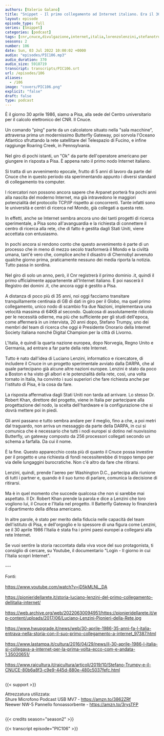 ```yaml
---
authors: [Valerio Galano]
title: "Snippet - Il primo collegamento ad Internet italiano. Era il 30/04/1986"
layout: episode
episode_type: full
series: [Snippet]
categories: [podcast]
tags: [cnr,cnuce,divulgazione,internet,italia,lorenzolenzini,stefanotrumpy,storia]
seasons: 2
number: 106
date: Sun, 03 Jul 2022 10:00:02 +0000
audio: "episodes/PIC106.mp3"
audio_duration: 370
audio_size: 5918719
transcript: transcripts/PIC106.srt
url: /episodes/106
aliases: 
  - /106
image: "covers/PIC106.png"
explicit: "false"
draft: false
type: podcast
---
```

È il giorno 30 aprile 1986, siamo a Pisa, alla sede del Centro universitario per il calcolo elettronico del CNR. Il Cnuce.<br />
<br />
Un comando "ping" parte da un calcolatore situato nella "sala macchine", attraversa prima un modernissimo Butterfly Gateway, poi sorvola l'Oceano Atlantico sfruttando la rete satellitare del Telespazio di Fucino, e infine raggiunge Roaring Creek, in Pennsylvania.<br />
<br />
Nel giro di pochi istanti, un "Ok" da parte dell'operatore americano per giungere in risposta a Pisa. È appena nato il primo nodo Internet italiano.<br />
<br />
Si tratta di un avvenimento epocale, frutto di 5 anni di lavoro da parte del Cnuce che in questo periodo sta sperimentando appunto i diversi standard di collegamento tra computer.<br />
<br />
I ricercatori non possono ancora sapere che Arpanet porterà fra pochi anni alla nascita del moderno Internet, ma già intravedono le maggiori potenzialità del protocollo TCP/IP rispetto ai concorrenti. Tante infatti sono le università e centri di ricerca nel Mondo, già collegati a questa rete.<br />
<br />
In effetti, anche se Internet sembra ancora uno dei tanti progetti di ricerca sperimentale, a Pisa sono all'avanguardia e la richiesta di connettere il centro di ricerca alla rete, che di fatto è gestita dagli Stati Uniti, viene accettata con entusiasmo.<br />
<br />
In pochi ancora si rendono conto che questo avvenimento è parte di un processo che in meno di mezzo secolo trasformerà il Mondo e la civiltà umana, tant'è vero che, complice anche il disastro di Chernobyl avvenuto qualche giorno prima, praticamente nessuno dei media riporta la notizia. Tutto passa in sordina.<br />
<br />
Nel giro di solo un anno, però, il Cnr registrerà il primo dominio .it, quindi il primo ufficialmente appartenente all'Internet italiano. E poi nascerà il Registro dei domini .it, che ancora oggi è gestito a Pisa.<br />
<br />
A distanza di poco più di 35 anni, noi oggi facciamo transitare tranquillamente centinaia di GB di dati in giro per il Globo, ma quel primo collegamento, unico nodo di scambio fra due Nazioni, implementava una velocità massima di 64KB al secondo. Qualcosa di assolutamente ridicolo per le necessità odierne, ma più che sufficiente per gli studi dell'epoca, come affermerà in un intervista, 20 anni dopo, Stefano Trumpy, uno dei membri del team di ricerca che oggi è Presidente Onorario della Internet Society italiana nonché Digital Champion per la città di Livorno.<br />
<br />
L'Italia, è quindi la quarta nazione europea, dopo Norvegia, Regno Unito e Germania, ad entrare a far parte della rete Internet.<br />
<br />
Tutto è nato dall'idea di Luciano Lenzini, informatico e ricercatore, di includere il Cnuce in un progetto sperimentale avviato dalla DARPA, che al quale partecipano già alcune altre nazioni europee. Lenzini è stato da poco a Boston e ha visto gli albori e le potenzialità della rete, così, una volta tornato in Italia, ha convinto i suoi superiori che fare richiesta anche per l'istituto di Pisa, è la cosa da fare.<br />
<br />
La risposta affermativa dagli Stati Uniti non tarda ad arrivare. Lo stesso Dr. Robert Khan, direttore del progetto, viene in Italia per partecipare alla progettazione del nodo, la scelta dell'hardware e la configurazione che si dovrà mettere poi in piedi.<br />
<br />
Gli anni passano e tutto sembra andare per il meglio, fino a che, a poi metri dal traguardo, non arriva un messaggio da parte della DARPA, in cui si comunica che è necessario che tutti i nodi europei si dotino nel nuovissimo Butterfly, un gateway composto da 256 processori collegati secondo un schema a farfalla. Da cui il nome.<br />
<br />
È la fine. Questo apparecchio costa più di quanto il Cnuce possa investire per il progetto e una richiesta di fondi necessiterebbe di troppo tempo per via delle lungaggini burocratiche. Non c'è altro da fare che ritirarsi.<br />
<br />
Lenzini, quindi, prende l'aereo per Washington D.C., partecipa alla riunione di tutti i partner e, quando è il suo turno di parlare, comunica la decisione di ritirarsi.<br />
<br />
Ma è in quel momento che succede qualcosa che non si sarebbe mai aspettato. Il Dr. Robert Khan prende la parola e dice a Lenzini che loro vogliono lui, il Cnuce e l'Italia nel progetto. Il Batterfly Gateway lo finanzierà il dipartimento della difesa americano.<br />
<br />
In altre parole, è stato per merito della fiducia nelle capacità del team dell'istituto di Pisa, e dell'orgoglio e lo spessore di una figura come Lenzini, se il 30 aprile 1986 l'Italia è stata fra i primi paesi europei a collegarsi alla rete Internet.<br />
<br />
Se vuoi sentire la storia raccontata dalla viva voce del suo protagonista, ti consiglio di cercare, su Youtube, il documentario "Login - Il giorno in cui l'Italia scoprì Internet".<br />
<br />
---<br />
<br />
Fonti:<br />
<br />
<a href="https://www.youtube.com/watch?v=jD5kMLNL_DA" rel="noopener">https://www.youtube.com/watch?v=jD5kMLNL_DA</a><br />
<br />
<a href="https://pionieridellarete.it/storia-luciano-lenzini-del-primo-collegamento-dellitalia-internet/" rel="noopener">https://pionieridellarete.it/storia-luciano-lenzini-del-primo-collegamento-dellitalia-internet/</a><br />
<br />
<a href="https://web.archive.org/web/20220630094951/https://pionieridellarete.it/wp-content/uploads/2017/06/Luciano-Lenzini-Pionieri-della-Rete.jpg" rel="noopener">https://web.archive.org/web/20220630094951/https://pionieridellarete.it/wp-content/uploads/2017/06/Luciano-Lenzini-Pionieri-della-Rete.jpg</a><br />
<br />
<a href="https://www.hwupgrade.it/news/web/30-aprile-1986-35-anni-fa-l-italia-entrava-nella-storia-con-il-suo-primo-collegamento-a-internet_97387.html" rel="noopener">https://www.hwupgrade.it/news/web/30-aprile-1986-35-anni-fa-l-italia-entrava-nella-storia-con-il-suo-primo-collegamento-a-internet_97387.html</a><br />
<br />
<a href="https://www.lastampa.it/cultura/2016/04/29/news/il-30-aprile-1986-l-italia-si-collegava-a-internet-per-la-prima-volta-ecco-com-e-andata-1.35020651/" rel="noopener">https://www.lastampa.it/cultura/2016/04/29/news/il-30-aprile-1986-l-italia-si-collegava-a-internet-per-la-prima-volta-ecco-com-e-andata-1.35020651/</a><br />
<br />
<a href="https://www.raicultura.it/raicultura/articoli/2019/10/Stefano-Trumpy-e-il-CNUCE-80b6a8f3-c9e9-445d-880e-480c5037fefc.html" rel="noopener">https://www.raicultura.it/raicultura/articoli/2019/10/Stefano-Trumpy-e-il-CNUCE-80b6a8f3-c9e9-445d-880e-480c5037fefc.html</a><br />
<br />


{{< support >}}

Attrezzatura utilizzata:<br />
Shure Microfono Podcast USB MV7 - <a href="https://amzn.to/3862ZRf" rel="noopener">https://amzn.to/3862ZRf</a><br />
Neewer NW-5 Pannello fonoassorbente - <a href="https://amzn.to/3rysTFP" rel="noopener">https://amzn.to/3rysTFP</a><br />
<br />


{{< credits season="season2" >}}

<!-- more -->

{{< transcript episode="PIC106" >}}